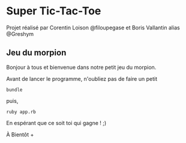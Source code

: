 # Super Tic-Tac-Toe

Projet réalisé par Corentin Loison @filoupegase et Boris Vallantin alias @Greshym

## Jeu du morpion
Bonjour à tous et bienvenue dans notre petit jeu du morpion.

Avant de lancer le programme, n'oubliez pas de faire un petit

```
bundle
```

puis,

```
ruby app.rb
```

En espérant que ce soit toi qui gagne ! ;)

À Bientôt + 
